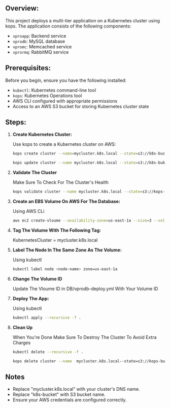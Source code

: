 ## Overview:
This project deploys a multi-tier application on a Kubernetes cluster using kops. The application consists of the following components:

- `vproapp`: Backend service
- `vprodb`: MySQL database
- `vpromc`: Memcached service
- `vprormq`: RabbitMQ service

## Prerequisites:
Before you begin, ensure you have the following installed:

- `kubectl`: Kubernetes command-line tool
- `kops`: Kubernetes Operations tool
- AWS CLI configured with appropriate permissions
- Access to an AWS S3 bucket for storing Kubernetes cluster state


## Steps:

1. **Create Kubernetes Cluster:**

   Use kops to create a Kubernetes cluster on AWS:

   ```sh
   kops create cluster --name=mycluster.k8s.local --state=s3://k8s-bucket --zones=us-east-1a,us-east-1b --node-count=2 --node-size=t3.small --master-size=t3.medium --dns-zone=mycluster.k8s.local --node-volume-size=8 --master-volume-size=8

   kops update cluster --name mycluster.k8s.local --state=s3://k8s-buket --yes --admin

   ```
2. **Validate The Cluster**

   Make Sure To Check For The Cluster's Health

   ```sh
   kops validate cluster --name mycluster.k8s.local --state=s3://kops-state-2024
   ```

3. **Create an EBS Volume On AWS For The Database:**

   Using AWS CLi

   ```sh
   aws ec2 create-vloume --availability-zone=us-east-1a --size=3 --volume-type=gp2
   ```

4. **Tag The Volume With The Following Tag:**

   KubernetesCluster = mycluster.k8s.local

4. **Label The Node In The Same Zone As The Volume:**
  
   Using kubectl

   ```sh
   kubectl label node <node-name> zone=us-east-1a
   ```

5. **Change The Volume ID**

   Update The Vloume ID in DB/vprodb-deploy.yml With Your Volume ID


6. **Deploy The App:**
  
   Using kubectl

   ```sh
   kubectl apply --recursive -f .
   ```

7. **Clean Up**

   When You're Done Make Sure To Destroy The Cluster To Avoid Extra Charges

   ```sh
   kubectl delete --recursive -f .
   
   kops delete cluster --name  mycluster.k8s.local--state=s3://kops-bucket --yes
   ```


## Notes

- Replace "mycluster.k8s.local" with your cluster's DNS name.
- Replace "k8s-bucket" with S3 bucket name.
- Ensure your AWS credentials are configured correctly.